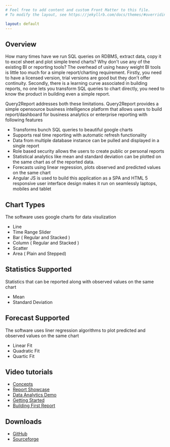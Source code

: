```yaml
---
# Feel free to add content and custom Front Matter to this file.
# To modify the layout, see https://jekyllrb.com/docs/themes/#overriding-theme-defaults

layout: default
---
```

## Overview

How many times have we run SQL queries on RDBMS, extract data, copy it to excel sheet and plot simple trend charts? Why don't use any of the existing BI or reporting tools? The overhead of using heavy weight BI tools is little too much for a simple report/charting requirement. Firstly, you need to have a licensed version, trial versions are good but they don't offer continuity. Secondly, there is a learning curve associated in building reports, no one lets you transform SQL queries to chart directly, you need to know the product in building even a simple report.

Query2Report addresses both these limitations. Query2Report provides a simple opensource business intelligence platform that allows users to build report/dashboard for business analytics or enterprise reporting with following features

*   Transforms bunch SQL queries to beautiful google charts
*   Supports real time reporting with automatic refresh functionality
*   Data from multiple database instance can be pulled and displayed in a single report
*   Role based security allows the users to create public or personal reports
*   Statistical analytics like mean and standard deviation can be plotted on the same chart as of the reported data.
*   Forecasts using linear regression, plots observed and predicted values on the same chart
*   Angular JS is used to build this application as a SPA and HTML 5 responsive user interface design makes it run on seamlessly laptops, mobiles and tablet

## Chart Types

The software uses google charts for data visulization

*   Line
*   Time Range Slider
*   Bar ( Regular and Stacked )
*   Column ( Regular and Stacked )
*   Scatter
*   Area ( Plain and Stepped)

## Statistics Supported

Statistics that can be reported along with observed values on the same chart

*   Mean
*   Standard Deviation

## Forecast Supported

The software uses liner regression algorithms to plot predicted and observed values on the same chart

*   Linear Fit
*   Quadratic Fit
*   Quartic Fit

## Video tutorials

*   [Concepts](https://youtu.be/NdEUZ2suiv8)
*   [Report Showcase](https://youtu.be/gxlEGq5iSm8)
*   [Data Analytics Demo](https://youtu.be/evCf74Ou7kg)
*   [Getting Started](https://youtu.be/vyU7BUE5rbs)
*   [Building First Report](https://youtu.be/MZm6rhf2_Ts)

## Downloads

*   [GitHub](https://github.com/yogeshsd/query2report)
*   [Sourceforge](https://sourceforge.net/projects/query2report)

